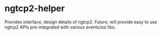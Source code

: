 # ngtcp2-helper
Provides interface, design details of ngtcp2. Future, will provide easy to use ngtcp2 APIs pre-integrated with various events/ssl libs.
